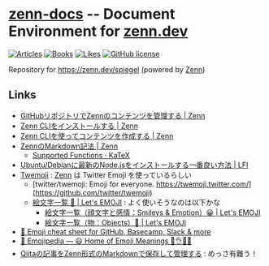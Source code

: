 # [zenn-docs] -- Document Environment for [zenn.dev][Zenn]

[![Articles](https://badgen.org/img/zenn/spiegel/articles?style=plastic)](https://zenn.dev/spiegel)
[![Books](https://badgen.org/img/zenn/spiegel/books?style=plastic)](https://zenn.dev/spiegel?tab=books)
[![Likes](https://badgen.org/img/zenn/spiegel/likes?style=plastic)](https://zenn.dev/spiegel)
[![GitHub license](https://img.shields.io/badge/license-CC%20BY--SA-blue)](https://raw.githubusercontent.com/spiegel-im-spiegel/zenn-docs/main/LICENSE.md)

Repository for https://zenn.dev/spiegel (powered by [Zenn])

## Links

- [GitHubリポジトリでZennのコンテンツを管理する | Zenn](https://zenn.dev/zenn/articles/connect-to-github)
- [Zenn CLIをインストールする | Zenn](https://zenn.dev/zenn/articles/install-zenn-cli)
- [Zenn CLIを使ってコンテンツを作成する | Zenn](https://zenn.dev/zenn/articles/zenn-cli-guide)
- [ZennのMarkdown記法 | Zenn](https://zenn.dev/zenn/articles/markdown-guide)
    - [Supported Functions · KaTeX](https://katex.org/docs/supported.html)
- [Ubuntu/Debianに最新のNode.jsをインストールする一番良い方法 | LFI](https://linuxfan.info/install_nodejs_on_ubuntu_debian)
- [Twemoji](https://twemoji.twitter.com/) : [Zenn] は Twitter Emoji を使っているらしい
    - [twitter/twemoji: Emoji for everyone. https://twemoji.twitter.com/](https://github.com/twitter/twemoji)
    - [絵文字一覧 🤣 | Let's EMOJI](https://lets-emoji.com/emojilist/) : よく使いそうなのは以下かな
        - [絵文字一覧（顔文字と感情：Smileys & Emotion）😀 | Let's EMOJI](https://lets-emoji.com/emojilist/emojilist-1/)
        - [絵文字一覧（物：Objects）📌 | Let's EMOJI](https://lets-emoji.com/emojilist/emojilist-7/)
- [🎁 Emoji cheat sheet for GitHub, Basecamp, Slack & more](https://www.webfx.com/tools/emoji-cheat-sheet/)
- [📙 Emojipedia — 😃 Home of Emoji Meanings 💁👌🎍😍](https://emojipedia.org/)
- [Qiitaの記事をZenn形式のMarkdownで保存して管理する](https://zenn.dev/ikawaha/articles/qiita-ab9906581e34f26993a9) : めっさ有難う！

[zenn-docs]: https://github.com/spiegel-im-spiegel/zenn-docs "spiegel-im-spiegel/zenn-docs: Document Environment for zenn.dev"
[Zenn]: https://zenn.dev/ "Zenn｜プログラマーのための情報共有コミュニティ"
